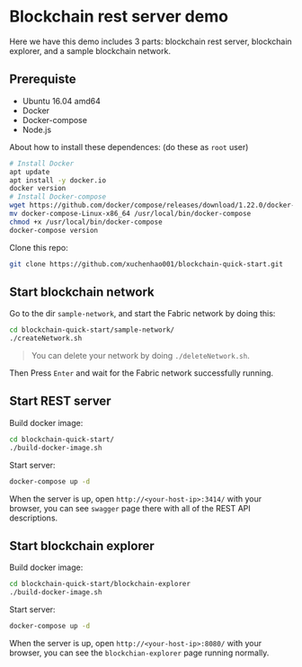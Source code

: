 # Blockchain rest server demo

Here we have this demo includes 3 parts: blockchain rest server, blockchain explorer, and a sample blockchain network.

## Prerequiste

* Ubuntu 16.04 amd64
* Docker
* Docker-compose
* Node.js

About how to install these dependences: (do these as `root` user)

```bash
# Install Docker
apt update
apt install -y docker.io
docker version
# Install Docker-compose
wget https://github.com/docker/compose/releases/download/1.22.0/docker-compose-Linux-x86_64
mv docker-compose-Linux-x86_64 /usr/local/bin/docker-compose
chmod +x /usr/local/bin/docker-compose
docker-compose version
```

Clone this repo:

```bash
git clone https://github.com/xuchenhao001/blockchain-quick-start.git
```

## Start blockchain network

Go to the dir `sample-network`, and start the Fabric network by doing this:

```bash
cd blockchain-quick-start/sample-network/
./createNetwork.sh
```

> You can delete your network by doing `./deleteNetwork.sh`.

Then Press `Enter` and wait for the Fabric network successfully running.

## Start REST server

Build docker image:

```bash
cd blockchain-quick-start/
./build-docker-image.sh
```

Start server:

```bash
docker-compose up -d
```

When the server is up, open `http://<your-host-ip>:3414/` with your browser, you can see `swagger` page there with all of the REST API descriptions.

## Start blockchain explorer

Build docker image:

```bash
cd blockchain-quick-start/blockchain-explorer
./build-docker-image.sh
```

Start server:

```bash
docker-compose up -d
```

When the server is up, open `http://<your-host-ip>:8080/` with your browser, you can see the `blockchian-explorer` page running normally.